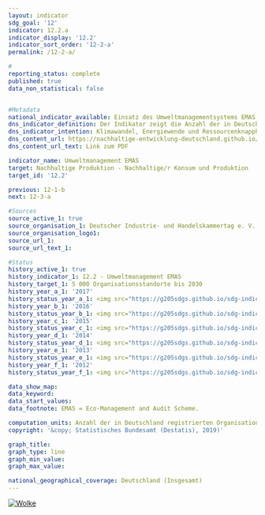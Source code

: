```yaml
---                       
layout: indicator                       
sdg_goal: '12'                       
indicator: 12.2.a                       
indicator_display: '12.2'                       
indicator_sort_order: '12-2-a'                       
permalink: /12-2-a/                       

#                       
reporting_status: complete                       
published: true                       
data_non_statistical: false                       


#Metadata                       
national_indicator_available: Einsatz des Umweltmanagementsystems EMAS in Deutschland                       
dns_indicator_definition: Der Indikator zeigt die Anzahl der in Deutschland für das Umweltmanagementsystem EMAS (Eco-Management and Audit Scheme) registrierten Organisationsstandorte in Deutschland.                       
dns_indicator_intention: Klimawandel, Energiewende und Ressourcenknappheit stellen Unternehmen vor neue Herausforderungen mit der Folge, dass sie ihre betriebswirtschaftlichen Abläufe, Strukturen und Produkte entsprechend umwelt- und ressourcenschonend gestalten müssen. Das Umweltmanagementsystem EMAS bietet ein Konzept für einen systematischen betrieblichen Umweltschutz und ist mit dem Anspruch verbunden, die Umweltleistung des Organisationsstandortes stetig zu verbessern. Deshalb lautet das Ziel, bis zum Jahr 2030 insgesamt 5 000 Organisationsstandorte für das Umweltmanagement EMAS auszuweisen.                       
dns_content_url: https://nachhaltige-entwicklung-deutschland.github.io/open-sdg-site-starter/public/content/12.2.a.pdf                       
dns_content_url_text: Link zum PDF                       

indicator_name: Umweltmanagement EMAS                       
target: Nachhaltige Produktion - Nachhaltige/r Konsum und Produktion                       
target_id: '12.2'                       

previous: 12-1-b                       
next: 12-3-a                       

#Sources
source_active_1: true                               
source_organisation_1: Deutscher Industrie- und Handelskammertag e. V.                               
source_organisation_logo1:                                
source_url_1:                                
source_url_text_1:                                

#Status                           
history_active_1: true                           
history_indicator_1: 12.2 - Umweltmanagement EMAS                           
history_target_1: 5 000 Organisationsstandorte bis 2030
history_year_a_1: '2017'                               
history_status_year_a_1: <img src="https://g205sdgs.github.io/sdg-indicators/public/Wettersymbole/Wolke.png" alt="Wolke" />
history_year_b_1: '2016'                               
history_status_year_b_1: <img src="https://g205sdgs.github.io/sdg-indicators/public/Wettersymbole/Wolke.png" alt="Wolke" />
history_year_c_1: '2015'                               
history_status_year_c_1: <img src="https://g205sdgs.github.io/sdg-indicators/public/Wettersymbole/Wolke.png" alt="Wolke" />
history_year_d_1: '2014'                               
history_status_year_d_1: <img src="https://g205sdgs.github.io/sdg-indicators/public/Wettersymbole/Blitz.png" alt="Blitz" />
history_year_e_1: '2013'                               
history_status_year_e_1: <img src="https://g205sdgs.github.io/sdg-indicators/public/Wettersymbole/Blitz.png" alt="Blitz" />
history_year_f_1: '2012'                               
history_status_year_f_1: <img src="https://g205sdgs.github.io/sdg-indicators/public/Wettersymbole/Blitz.png" alt="Blitz" />

data_show_map:                        
data_keyword:                        
data_start_values:                        
data_footnote: EMAS = Eco-Management and Audit Scheme.                       

computation_units: Anzahl der in Deutschland registrierten Organisationsstandorte sowie deren Beschäftigte                       
copyright: '&copy; Statistisches Bundesamt (Destatis), 2019)'                       

graph_title:                        
graph_type: line                       
graph_min_value:                        
graph_max_value:                        

national_geographical_coverage: Deutschland (Insgesamt)                       
---
```

<a href="https://nachhaltige-entwicklung-deutschland.github.io/open-sdg-site-starter/status/"><img src="https://g205sdgs.github.io/sdg-indicators/public/Wettersymbole/Wolke.png" alt="Wolke" />                           
</a>